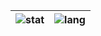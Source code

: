 | ![stat](https://github-readme-stats.vercel.app/api?username=daftaupe&title_color=58A6FF&text_color=C9D1D9&bg_color=0D1117&hide_border=true&include_all_commits=true&show_icons=true&icon_color=BDC5CD) | ![lang](https://github-readme-stats.vercel.app/api/top-langs/?username=daftaupe&title_color=58A6FF&text_color=C9D1D9&bg_color=0D1117&hide_border=true&langs_count=8) |
| --- | --- |

